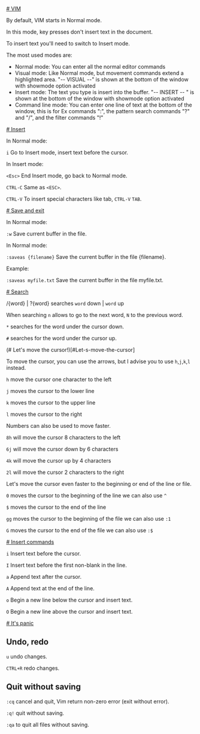 [# VIM](#VIM)

By default, VIM starts in Normal mode.

In this mode, key presses don't insert text in the document.

To insert text you'll need to switch to Insert mode.

The most used modes are:
- Normal mode: You can enter all the normal editor commands
- Visual mode: Like Normal mode, but movement commands extend a highlighted area. "-- VISUAL --" is shown at the bottom of the window with showmode option activated
- Insert mode: The text you type is insert into the buffer. "-- INSERT -- " is shown at the bottom of the window with showmode option activated
- Command line mode: You can enter one line of text at the bottom of the window, this is for Ex commands ":", the pattern search commands "?" and "/", and the filter commands "!"

[# Insert](#Insert)

In Normal mode:

`i`       Go to Insert mode, insert text before the cursor.


In Insert mode:

`<Esc>`   End Insert mode, go back to Normal mode.

`CTRL-C`  Same as `<ESC>`.

`CTRL-V`  To insert special characters like tab, `CTRL-V` `TAB`.

[# Save and exit](#Save-and-exit)

In Normal mode:

`:w`  Save current buffer in the file.


In Normal mode:

`:saveas {filename}`  Save the current buffer in the file {filename}.

Example:

`:saveas myfile.txt`  Save the current buffer in the file myfile.txt.

[# Search](#Search)

/{word} | ?{word} searches `word` down | `word` up

When searching `n` allows to go to the next word, `N` to the previous word.

`*` searches for the word under the cursor down.

`#` searches for the word under the cursor up.

(# Let's move the cursor!)[#Let-s-move-the-cursor]

To move the cursor, you can use the arrows, but I advise you to use `h`,`j`,`k`,`l` instead.

`h` move the cursor one character to the left

`j` moves the cursor to the lower line

`k` moves the cursor to the upper line

`l` moves the cursor to the right

Numbers can also be used to move faster.

`8h` will move the cursor 8 characters to the left

`6j` will move the cursor down by 6 characters

`4k` will move the cursor up by 4 characters

`2l` will move the cursor 2 characters to the right

Let's move the cursor even faster to the beginning or end of the line or file.

`0` moves the cursor to the beginning of the line we can also use `^`

`$` moves the cursor to the end of the line

`gg` moves the cursor to the beginning of the file we can also use `:1`

`G` moves the cursor to the end of the file we can also use `:$`

[# Insert commands](#Insert-commands)

`i` Insert text before the cursor.

`I` Insert text before the first non-blank in the line.

`a` Append text after the cursor.

`A` Append text at the end of the line.

`o` Begin a new line below the cursor and insert text.

`O` Begin a new line above the cursor and insert text.

[# It's panic](#It-s-panic)

## Undo, redo

`u` undo changes.

`CTRL+R` redo changes.

## Quit without saving

`:cq` cancel and quit, Vim return non-zero error (exit without error).

`:q!` quit without saving.

`:qa` to quit all files without saving.

